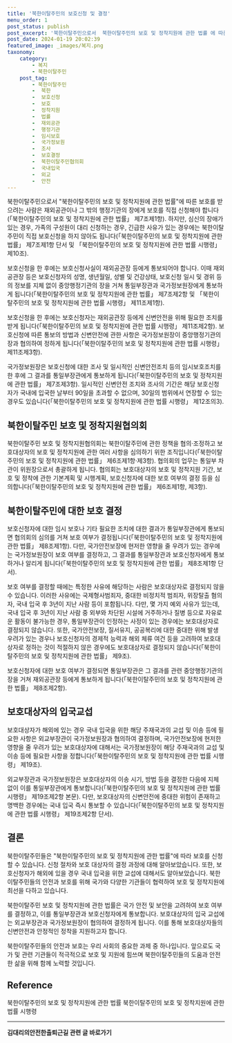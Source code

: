 ```yaml
---
title: '북한이탈주민의 보호신청 및 결정'
menu_order: 1
post_status: publish
post_excerpt: '북한이탈주민으로서  북한이탈주민의 보호 및 정착지원에 관한 법률 에 따른 보호를 받으려는 사람은 재외공관이나 그 밖의 행정기관의 장에게 보호를 직접 신청해야 합니다  북한이탈주민의 보호 및 정착지원에 관한 법률  제7조제1항 . 하지만, 심신의 장애가 있는 경우, 가족의 구성원이 대리 신청하는 경우, 긴급한 사유가 있는 경우에는 북한이탈주민이 직접 보호신청을 하지 않아도 됩니다  북한이탈주민의 보호 및 정착지원에 관한 법률  제7조제1항 단서 및  북한이탈주민의 보호 및 정착지원에 관한 법률 시행령  제10조 .'
post_date: 2024-01-19 20:02:39
featured_image: _images/복지.png
taxonomy:
    category:
        - 복지
        - 북한이탈주민
    post_tag:
        - 북한이탈주민
        -  북한
        -  보호신청
        -  보호
        -  정착지원
        -  법률
        -  재외공관
        -  행정기관
        -  임시보호
        -  국가정보원
        -  조사
        -  보호결정
        -  북한이탈주민협의회
        -  국내입국
        -  외교
        -  안전
---
```



북한이탈주민으로서 "북한이탈주민의 보호 및 정착지원에 관한 법률"에 따른 보호를 받으려는 사람은 재외공관이나 그 밖의 행정기관의 장에게 보호를 직접 신청해야 합니다(「북한이탈주민의 보호 및 정착지원에 관한 법률」 제7조제1항). 하지만, 심신의 장애가 있는 경우, 가족의 구성원이 대리 신청하는 경우, 긴급한 사유가 있는 경우에는 북한이탈주민이 직접 보호신청을 하지 않아도 됩니다(「북한이탈주민의 보호 및 정착지원에 관한 법률」 제7조제1항 단서 및 「북한이탈주민의 보호 및 정착지원에 관한 법률 시행령」 제10조).

보호신청을 한 후에는 보호신청사실이 재외공관장 등에게 통보되어야 합니다. 이때 재외공관장 등은 보호신청자의 성명, 생년월일, 성별 및 건강상태, 보호신청 일시 및 경위 등의 정보를 지체 없이 중앙행정기관의 장을 거쳐 통일부장관과 국가정보원장에게 통보하게 됩니다(「북한이탈주민의 보호 및 정착지원에 관한 법률」 제7조제2항 및 「북한이탈주민의 보호 및 정착지원에 관한 법률 시행령」 제11조제1항).

보호신청을 한 후에는 보호신청자는 재외공관장 등에게 신변안전을 위해 필요한 조치를 받게 됩니다(「북한이탈주민의 보호 및 정착지원에 관한 법률 시행령」 제11조제2항). 보호신청에 따른 통보의 방법과 신변안전에 관한 사항은 국가정보원장이 중앙행정기관의 장과 협의하여 정하게 됩니다(「북한이탈주민의 보호 및 정착지원에 관한 법률 시행령」 제11조제3항).

국가정보원장은 보호신청에 대한 조사 및 일시적인 신변안전조치 등의 임시보호조치를 한 후에 그 결과를 통일부장관에게 통보하게 됩니다(「북한이탈주민의 보호 및 정착지원에 관한 법률」 제7조제3항). 일시적인 신변안전 조치와 조사의 기간은 해당 보호신청자가 국내에 입국한 날부터 90일을 초과할 수 없으며, 30일의 범위에서 연장할 수 있는 경우도 있습니다(「북한이탈주민의 보호 및 정착지원에 관한 법률 시행령」 제12조의3).

## 북한이탈주민 보호 및 정착지원협의회

북한이탈주민 보호 및 정착지원협의회는 북한이탈주민에 관한 정책을 협의·조정하고 보호대상자의 보호 및 정착지원에 관한 여러 사항을 심의하기 위한 조직입니다(「북한이탈주민의 보호 및 정착지원에 관한 법률」 제6조제1항·제3항). 협의회의 업무는 통일부 차관이 위원장으로서 총괄하게 됩니다. 협의회는 보호대상자의 보호 및 정착지원 기간, 보호 및 정착에 관한 기본계획 및 시행계획, 보호신청자에 대한 보호 여부의 결정 등을 심의합니다(「북한이탈주민의 보호 및 정착지원에 관한 법률」 제6조제1항, 제3항).

## 북한이탈주민에 대한 보호 결정

보호신청자에 대한 임시 보호나 기타 필요한 조치에 대한 결과가 통일부장관에게 통보되면 협의회의 심의를 거쳐 보호 여부가 결정됩니다(「북한이탈주민의 보호 및 정착지원에 관한 법률」 제8조제1항). 다만, 국가안전보장에 현저한 영향을 줄 우려가 있는 경우에는 국가정보원장이 보호 여부를 결정하고, 그 결과를 통일부장관과 보호신청자에게 통보하거나 알리게 됩니다(「북한이탈주민의 보호 및 정착지원에 관한 법률」 제8조제1항 단서).

보호 여부를 결정할 때에는 특정한 사유에 해당하는 사람은 보호대상자로 결정되지 않을 수 있습니다. 이러한 사유에는 국제형사범죄자, 중대한 비정치적 범죄자, 위장탈출 혐의자, 국내 입국 후 3년이 지난 사람 등이 포함됩니다. 다만, 몇 가지 예외 사유가 있는데, 국내 입국 후 3년이 지난 사람 중 외부와 차단된 시설에 거주하거나 질병 등으로 자유로운 활동이 불가능한 경우, 통일부장관이 인정하는 사정이 있는 경우에는 보호대상자로 결정되지 않습니다. 또한, 국가안전보장, 질서유지, 공공복리에 대한 중대한 위해 발생 우려가 있는 경우나 보호신청자의 경제적 능력과 해외 체류 여건 등을 고려하여 보호대상자로 정하는 것이 적절하지 않은 경우에도 보호대상자로 결정되지 않습니다(「북한이탈주민의 보호 및 정착지원에 관한 법률」 제9조).

보호신청자에 대한 보호 여부가 결정되면 통일부장관은 그 결과를 관련 중앙행정기관의 장을 거쳐 재외공관장 등에게 통보하게 됩니다(「북한이탈주민의 보호 및 정착지원에 관한 법률」 제8조제2항).

## 보호대상자의 입국교섭

보호대상자가 해외에 있는 경우 국내 입국을 위한 해당 주재국과의 교섭 및 이송 등에 필요한 사항은 외교부장관이 국가정보원장과 협의하여 결정하며, 국가안전보장에 현저한 영향을 줄 우려가 있는 보호대상자에 대해서는 국가정보원장이 해당 주재국과의 교섭 및 이송 등에 필요한 사항을 정합니다(「북한이탈주민의 보호 및 정착지원에 관한 법률 시행령」 제19조).

외교부장관과 국가정보원장은 보호대상자의 이송 시기, 방법 등을 결정한 다음에 지체 없이 이를 통일부장관에게 통보합니다(「북한이탈주민의 보호 및 정착지원에 관한 법률 시행령」 제19조제2항 본문). 다만, 보호대상자의 신변안전에 중대한 위험이 존재하고 명백한 경우에는 국내 입국 즉시 통보할 수 있습니다(「북한이탈주민의 보호 및 정착지원에 관한 법률 시행령」 제19조제2항 단서).

## 결론

북한이탈주민들은 "북한이탈주민의 보호 및 정착지원에 관한 법률"에 따라 보호를 신청할 수 있습니다. 신청 절차와 보호 대상자의 결정 과정에 대해 알아보았습니다. 또한, 보호신청자가 해외에 있을 경우 국내 입국을 위한 교섭에 대해서도 알아보았습니다. 북한이탈주민들의 안전과 보호를 위해 국가와 다양한 기관들이 협력하여 보호 및 정착지원에 최선을 다하고 있습니다.

북한이탈주민 보호 및 정착지원에 관한 법률은 국가 안전 및 보안을 고려하여 보호 여부를 결정하고, 이를 통일부장관과 보호신청자에게 통보합니다. 보호대상자의 입국 교섭에는 외교부장관과 국가정보원장이 협의하여 결정하게 됩니다. 이를 통해 보호대상자들의 신변안전과 안정적인 정착을 지원하고자 합니다.

북한이탈주민들의 안전과 보호는 우리 사회의 중요한 과제 중 하나입니다. 앞으로도 국가 및 관련 기관들이 적극적으로 보호 및 지원에 힘쓰며 북한이탈주민들의 도움과 안전한 삶을 위해 함께 노력할 것입니다.

## Reference

북한이탈주민의 보호 및 정착지원에 관한 법률
북한이탈주민의 보호 및 정착지원에 관한 법률 시행령
<!-- wp:separator -->
<hr class="wp-block-separator has-alpha-channel-opacity"/>
<!-- /wp:separator -->

<!-- wp:group {"backgroundColor":"base","layout":{"type":"constrained"}} -->
<div class="wp-block-group has-base-background-color has-background"><!-- wp:paragraph {"align":"center","fontSize":"medium"} -->
<p class="has-text-align-center has-large-font-size"><strong>김대리의안전한출퇴근길 관련 글 바로가기</strong></p>
<!-- /wp:paragraph -->


<!-- wp:latest-posts
{"categories":[{"id":1794,"count":19,"description":"","link":"https://uknowlaw.com/category/%ea%b9%80%eb%8c%80%eb%a6%ac%ec%9d%98%ec%95%88%ec%a0%84%ed%95%9c%ec%b6%9c%ed%87%b4%ea%b7%bc%ea%b8%b8/","name":"김대리의안전한출퇴근길","slug":"김대리의안전한출퇴근길","taxonomy":"category","parent":0,"meta":[],"_links":{"self":[{"href":"https://uknowlaw.com/wp-json/wp/v2/categories/1794"}],"collection":[{"href":"https://uknowlaw.com/wp-json/wp/v2/categories"}],"about":[{"href":"https://uknowlaw.com/wp-json/wp/v2/taxonomies/category"}],"wp:post_type":[{"href":"https://uknowlaw.com/wp-json/wp/v2/posts?categories=1794"}],"curies":[{"name":"wp","href":"https://api.w.org/{rel}","templated":true}]}}],"postsToShow":100,"excerptLength":28,"postLayout":"grid","columns":2,"featuredImageAlign":"left","featuredImageSizeSlug":"large","fontSize":"small"} /--></div>
<!-- /wp:group -->